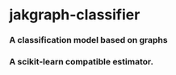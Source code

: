 # jakgraph-classifier

### A classification model based on graphs

### A scikit-learn compatible estimator.
